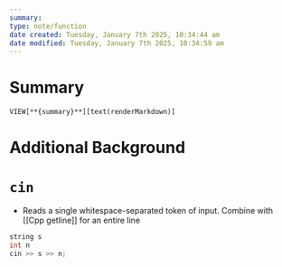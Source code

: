 ```yaml
---
summary: 
type: note/function
date created: Tuesday, January 7th 2025, 10:34:44 am
date modified: Tuesday, January 7th 2025, 10:34:59 am
---
```

# Summary
`VIEW[**{summary}**][text(renderMarkdown)]`

# Additional Background
# `cin`
- Reads a single whitespace-separated token of input. Combine with [[Cpp getline]] for an entire line
```cpp
string s
int n
cin >> s >> n;
```

